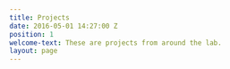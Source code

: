 ```yaml
---
title: Projects
date: 2016-05-01 14:27:00 Z
position: 1
welcome-text: These are projects from around the lab.
layout: page
---
```


